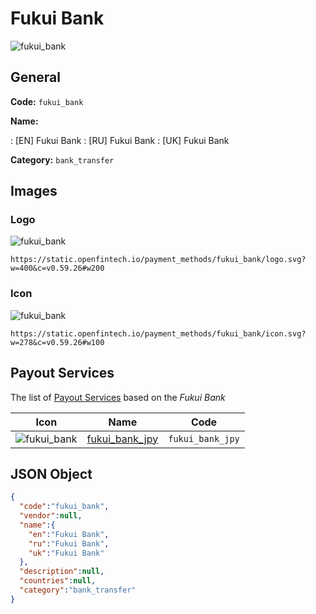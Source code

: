 
# Fukui Bank 
![fukui_bank](https://static.openfintech.io/payment_methods/fukui_bank/logo.svg?w=400&c=v0.59.26#w200)  

## General 
**Code:** `fukui_bank` 
 
**Name:** 
 
:	[EN] Fukui Bank 
:	[RU] Fukui Bank 
:	[UK] Fukui Bank 
 
**Category:** `bank_transfer` 
 

## Images 

### Logo 
![fukui_bank](https://static.openfintech.io/payment_methods/fukui_bank/logo.svg?w=400&c=v0.59.26#w200)  

```
https://static.openfintech.io/payment_methods/fukui_bank/logo.svg?w=400&c=v0.59.26#w200
```  

### Icon 
![fukui_bank](https://static.openfintech.io/payment_methods/fukui_bank/icon.svg?w=278&c=v0.59.26#w100)  

```
https://static.openfintech.io/payment_methods/fukui_bank/icon.svg?w=278&c=v0.59.26#w100
```  

## Payout Services 
 
The list of [Payout Services](/payout-services/) based on the _Fukui Bank_ 

|Icon|Name|Code| 
|:---:|:---:|:---:| 
|![fukui_bank](https://static.openfintech.io/payout_methods/fukui_bank/icon.svg?w=278&c=v0.59.26#w40) |[fukui_bank_jpy](/payout-services/fukui_bank_jpy/)|`fukui_bank_jpy`| 
 

## JSON Object 

```json
{
  "code":"fukui_bank",
  "vendor":null,
  "name":{
    "en":"Fukui Bank",
    "ru":"Fukui Bank",
    "uk":"Fukui Bank"
  },
  "description":null,
  "countries":null,
  "category":"bank_transfer"
}
```  

